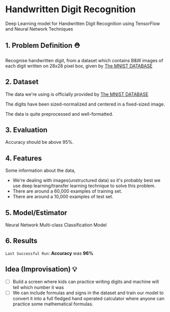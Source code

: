 # Handwritten Digit Recognition

Deep Learning model for Handwritten Digit Recognition using TensorFlow and Neural Network Techniques

## 1. Problem Definition ⛑

Recognise handwritten digit, from a dataset which contains B&W images of each digit written on 28x28 pixel box, given by [The MNIST DATABASE](http://yann.lecun.com/exdb/mnist/)

## 2. Dataset

The data we're using is officially provided by [The MNIST DATABASE](http://yann.lecun.com/exdb/mnist/)

The digits have been sized-normalized and centered in a fixed-sized image.

The data is quite preprocessed and well-formatted.

## 3. Evaluation
Accuracy should be above 95%.

## 4. Features
Some information about the data,
* We're dealing with images(unstructured data) so it's probably best we use deep learning/transfer learning technique to solve this problem.
* There are around a 60,000 examples of training set. 
* There are around a 10,000 examples of test set.

## 5. Model/Estimator
Neural Network Multi-class Classification Model

## 6. Results
`Last Successful Run`: **Accuracy** was **96%**

## Idea (Improvisation) 💡
- [ ] Build a screen where kids can practice writing digits and machine will tell which number it was 
- [ ] We can include formulas and signs in the dataset and train our model to convert it into a full fledged hand operated calculator where anyone can practice some mathematical formulas.
